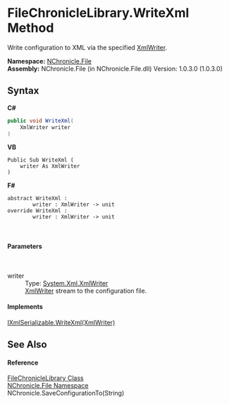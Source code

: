 # FileChronicleLibrary.WriteXml Method 
 

Write configuration to XML via the specified <a href="http://msdn2.microsoft.com/en-us/library/5y8188ze" target="_blank">XmlWriter</a>.

**Namespace:**&nbsp;<a href="N_NChronicle_File.md">NChronicle.File</a><br />**Assembly:**&nbsp;NChronicle.File (in NChronicle.File.dll) Version: 1.0.3.0 (1.0.3.0)

## Syntax

**C#**<br />
``` C#
public void WriteXml(
	XmlWriter writer
)
```

**VB**<br />
``` VB
Public Sub WriteXml ( 
	writer As XmlWriter
)
```

**F#**<br />
``` F#
abstract WriteXml : 
        writer : XmlWriter -> unit 
override WriteXml : 
        writer : XmlWriter -> unit 
```

<br />

#### Parameters
&nbsp;<dl><dt>writer</dt><dd>Type: <a href="http://msdn2.microsoft.com/en-us/library/5y8188ze" target="_blank">System.Xml.XmlWriter</a><br /><a href="http://msdn2.microsoft.com/en-us/library/5y8188ze" target="_blank">XmlWriter</a> stream to the configuration file.</dd></dl>

#### Implements
<a href="http://msdn2.microsoft.com/en-us/library/9yt8e1yw" target="_blank">IXmlSerializable.WriteXml(XmlWriter)</a><br />

## See Also


#### Reference
<a href="T_NChronicle_File_FileChronicleLibrary.md">FileChronicleLibrary Class</a><br /><a href="N_NChronicle_File.md">NChronicle.File Namespace</a><br />NChronicle.SaveConfigurationTo(String)<br />

